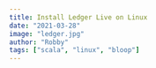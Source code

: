 ```yaml
---
title: Install Ledger Live on Linux
date: "2021-03-28"
image: "ledger.jpg"
author: "Robby"
tags: ["scala", "linux", "bloop"]
---
```

<!-- ## Process -->
<!---->
<!-- 1. Navigate to [ledger.com/ledger-live/download](https://www.ledger.com/ledger-live/download) -->
<!---->
<!-- 2. Download the Ledger Live AppImage. -->
<!---->
<!-- 3. Make the file executable in a terminal: -->
<!---->
<!-- ``` -->
<!-- chmod +x ledger-live-*.AppImage -->
<!-- ``` -->
<!---->
<!-- 4. Enter the following command to automatically add the udev rules and reload udev to allow USB access to your Ledger device: -->
<!---->
<!-- ``` -->
<!-- wget -q -O - https://raw.githubusercontent.com/LedgerHQ/udev-rules/master/add_udev_rules.sh | sudo bash -->
<!-- ``` -->
<!---->
<!-- 5. Rename the application -->
<!---->
<!-- ``` -->
<!-- mv ledger-live-*.AppImage ledger-live.AppImage -->
<!-- ``` -->
<!---->
<!-- 6. Get the Icon  -->
<!---->
<!-- ``` -->
<!-- wget -P ~/.local/share/icons/ https://coinzodiac.com/wp-content/uploads/2018/10/ledger-live-icon.png -->
<!-- ``` -->
<!---->
<!-- 7. Add entry to desktop -->
<!---->
<!-- Create the following `ledger-live.desktop`: -->
<!---->
<!-- **NOTE 1** (Change `chris` to your username, you can find this with `echo $USER`) -->
<!---->
<!-- **NOTE 2** If you get a sandboxing error, run the app with --no-sandbox -->
<!---->
<!-- ``` -->
<!-- [Desktop Entry] -->
<!-- Type=Application -->
<!-- Name=Ledger Live -->
<!-- Comment=Ledger Live -->
<!-- Icon=/home/chris/local/share/icons/ledger-live-icon.png -->
<!-- Exec=/home/chris/.local/bin/ledger-live.AppImage --no-sandbox -->
<!-- Terminal=false -->
<!-- Categories=crypto;wallet -->
<!-- ``` -->
<!---->
<!-- Move the application to your applications folder: -->
<!---->
<!-- ``` -->
<!-- mv ledger-live.desktop ~/.local/share/applications -->
<!-- ``` -->
<!---->
<!-- 8. Enjoy your ledger-live desktop app -->
<!---->
<!-- ## References -->
<!---->
<!-- [Ledger Support](https://support.ledger.com/hc/en-us/articles/360006395553-Download-and-install-Ledger-Live) -->
<!---->
<!-- [creating a desktop entry](https://askubuntu.com/questions/902672/registering-appimage-files-as-a-desktop-app) -->
<!---->
<!-- [Icon](https://coinzodiac.com/wp-content/uploads/2018/10/ledger-live-icon.png) -->
